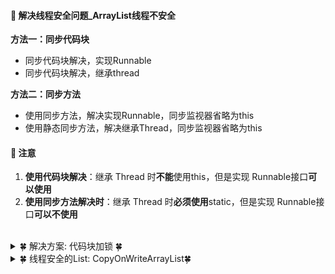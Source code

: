 #### &#127800; 解决线程安全问题_ArrayList线程不安全

**方法一：同步代码块**
- 同步代码块解决，实现Runnable
- 同步代码块解决，继承thread

**方法二：同步方法**
- 使用同步方法，解决实现Runnable，同步监视器省略为this
- 使用静态同步方法，解决继承Thread，同步监视器省略为this
  
#### &#127800; 注意
1. **使用代码块解决**：继承 Thread 时**不能**使用this，但是实现 Runnable接口**可以使用**
2. **使用同步方法解决时**：继承 Thread 时**必须使用**static，但是实现 Runnable接口**可以不使用**
<br>

  
<details>
<summary>&#127808; 解决方案: 代码块加锁 &#127808;</summary>

```java
package Multithreading.ThreadSecurityIssues_3;

import java.util.ArrayList;
import java.util.List;

public class unsafeList {
    public static void main(String[] args) throws InterruptedException {
        List<String> list= new ArrayList<>();
        for (int i = 0; i < 10000; i++) {
            new Thread(() -> {
                // 对list加锁后线程安全
//                synchronized (list){
                    list.add(Thread.currentThread().getName());
//                }
            }).start();
        }

        Thread.sleep(1000);
        System.out.println(list.size());
    }
}

```
</details> 

<details>
<summary>&#127808; 线程安全的List: CopyOnWriteArrayList&#127808;</summary>

```java
package Multithreading.ThreadSecurityIssues_3;

import java.util.concurrent.CopyOnWriteArrayList;

// JUC 安全类型集合
public class JUCTest {
    public static void main(String[] args){
        CopyOnWriteArrayList<String> list = new CopyOnWriteArrayList();
        for (int i = 0; i < 1000; i++) {
            new Thread(() -> {
                list.add(Thread.currentThread().getName());
            }).start();
        }

        try {
            Thread.sleep(1000);
        } catch (InterruptedException e) {
            e.printStackTrace();
        }
        System.out.println(list.size());
    }
}

```
</details> 
